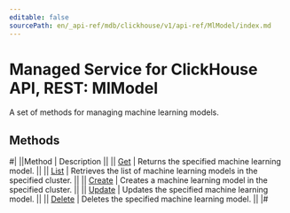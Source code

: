 ```yaml
---
editable: false
sourcePath: en/_api-ref/mdb/clickhouse/v1/api-ref/MlModel/index.md
---
```


# Managed Service for ClickHouse API, REST: MlModel

A set of methods for managing machine learning models.

## Methods

#|
||Method | Description ||
|| [Get](get.md) | Returns the specified machine learning model. ||
|| [List](list.md) | Retrieves the list of machine learning models in the specified cluster. ||
|| [Create](create.md) | Creates a machine learning model in the specified cluster. ||
|| [Update](update.md) | Updates the specified machine learning model. ||
|| [Delete](delete.md) | Deletes the specified machine learning model. ||
|#